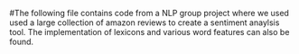 #The following file contains code from a NLP group project where we used used a large collection of amazon reviews to create a sentiment anaylsis tool. The implementation of lexicons and various word features can also be found.
